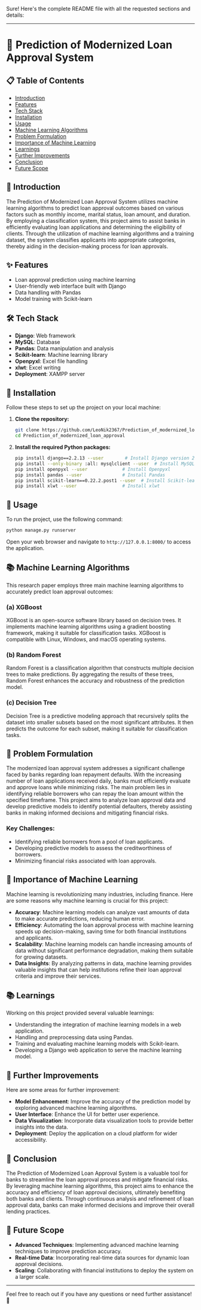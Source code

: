Sure! Here's the complete README file with all the requested sections and details:

---

# 🏦 Prediction of Modernized Loan Approval System

## 📋 Table of Contents
- [Introduction](#introduction)
- [Features](#features)
- [Tech Stack](#tech-stack)
- [Installation](#installation)
- [Usage](#usage)
- [Machine Learning Algorithms](#machine-learning-algorithms)
- [Problem Formulation](#problem-formulation)
- [Importance of Machine Learning](#importance-of-machine-learning)
- [Learnings](#learnings)
- [Further Improvements](#further-improvements)
- [Conclusion](#conclusion)
- [Future Scope](#future-scope)

## 📝 Introduction
The Prediction of Modernized Loan Approval System utilizes machine learning algorithms to predict loan approval outcomes based on various factors such as monthly income, marital status, loan amount, and duration. By employing a classification system, this project aims to assist banks in efficiently evaluating loan applications and determining the eligibility of clients. Through the utilization of machine learning algorithms and a training dataset, the system classifies applicants into appropriate categories, thereby aiding in the decision-making process for loan approvals.

## ✨ Features
- Loan approval prediction using machine learning
- User-friendly web interface built with Django
- Data handling with Pandas
- Model training with Scikit-learn

## 🛠️ Tech Stack
- **Django**: Web framework
- **MySQL**: Database
- **Pandas**: Data manipulation and analysis
- **Scikit-learn**: Machine learning library
- **Openpyxl**: Excel file handling
- **xlwt**: Excel writing
- **Deployment**: XAMPP server

## 🚀 Installation
Follow these steps to set up the project on your local machine:

1. **Clone the repository:**
   ```sh
   git clone https://github.com/LeoNik2367/Prediction_of_modernized_loan_approval.git
   cd Prediction_of_modernized_loan_approval
   ```

2. **Install the required Python packages:**
   ```sh
   pip install django==2.2.13 --user        # Install Django version 2.2.13
   pip install --only-binary :all: mysqlclient --user  # Install MySQLClient
   pip install openpyxl --user             # Install Openpyxl
   pip install pandas --user               # Install Pandas
   pip install scikit-learn==0.22.2.post1 --user  # Install Scikit-learn version 0.22.2.post1
   pip install xlwt --user                 # Install xlwt
   ```

## 🏃 Usage
To run the project, use the following command:
```sh
python manage.py runserver
```

Open your web browser and navigate to `http://127.0.0.1:8000/` to access the application.

## 📚 Machine Learning Algorithms
This research paper employs three main machine learning algorithms to accurately predict loan approval outcomes:

### (a) XGBoost
XGBoost is an open-source software library based on decision trees. It implements machine learning algorithms using a gradient boosting framework, making it suitable for classification tasks. XGBoost is compatible with Linux, Windows, and macOS operating systems.

### (b) Random Forest
Random Forest is a classification algorithm that constructs multiple decision trees to make predictions. By aggregating the results of these trees, Random Forest enhances the accuracy and robustness of the prediction model.

### (c) Decision Tree
Decision Tree is a predictive modeling approach that recursively splits the dataset into smaller subsets based on the most significant attributes. It then predicts the outcome for each subset, making it suitable for classification tasks.

## 🤔 Problem Formulation
The modernized loan approval system addresses a significant challenge faced by banks regarding loan repayment defaults. With the increasing number of loan applications received daily, banks must efficiently evaluate and approve loans while minimizing risks. The main problem lies in identifying reliable borrowers who can repay the loan amount within the specified timeframe. This project aims to analyze loan approval data and develop predictive models to identify potential defaulters, thereby assisting banks in making informed decisions and mitigating financial risks.

### Key Challenges:
- Identifying reliable borrowers from a pool of loan applicants.
- Developing predictive models to assess the creditworthiness of borrowers.
- Minimizing financial risks associated with loan approvals.

## 🤖 Importance of Machine Learning
Machine learning is revolutionizing many industries, including finance. Here are some reasons why machine learning is crucial for this project:

- **Accuracy**: Machine learning models can analyze vast amounts of data to make accurate predictions, reducing human error.
- **Efficiency**: Automating the loan approval process with machine learning speeds up decision-making, saving time for both financial institutions and applicants.
- **Scalability**: Machine learning models can handle increasing amounts of data without significant performance degradation, making them suitable for growing datasets.
- **Data Insights**: By analyzing patterns in data, machine learning provides valuable insights that can help institutions refine their loan approval criteria and improve their services.

## 📚 Learnings
Working on this project provided several valuable learnings:
- Understanding the integration of machine learning models in a web application.
- Handling and preprocessing data using Pandas.
- Training and evaluating machine learning models with Scikit-learn.
- Developing a Django web application to serve the machine learning model.

## 🔧 Further Improvements
Here are some areas for further improvement:
- **Model Enhancement**: Improve the accuracy of the prediction model by exploring advanced machine learning algorithms.
- **User Interface**: Enhance the UI for better user experience.
- **Data Visualization**: Incorporate data visualization tools to provide better insights into the data.
- **Deployment**: Deploy the application on a cloud platform for wider accessibility.

## 🏁 Conclusion
The Prediction of Modernized Loan Approval System is a valuable tool for banks to streamline the loan approval process and mitigate financial risks. By leveraging machine learning algorithms, this project aims to enhance the accuracy and efficiency of loan approval decisions, ultimately benefiting both banks and clients. Through continuous analysis and refinement of loan approval data, banks can make informed decisions and improve their overall lending practices.

## 🌟 Future Scope
- **Advanced Techniques**: Implementing advanced machine learning techniques to improve prediction accuracy.
- **Real-time Data**: Incorporating real-time data sources for dynamic loan approval decisions.
- **Scaling**: Collaborating with financial institutions to deploy the system on a larger scale.

---

Feel free to reach out if you have any questions or need further assistance! 🚀
